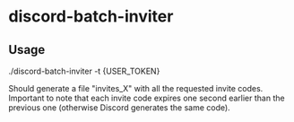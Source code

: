 # discord-batch-inviter

## Usage

./discord-batch-inviter -t {USER_TOKEN}

Should generate a file "invites_X" with all the requested invite codes. Important to note that each invite code expires one second earlier than the previous one (otherwise Discord generates the same code).
